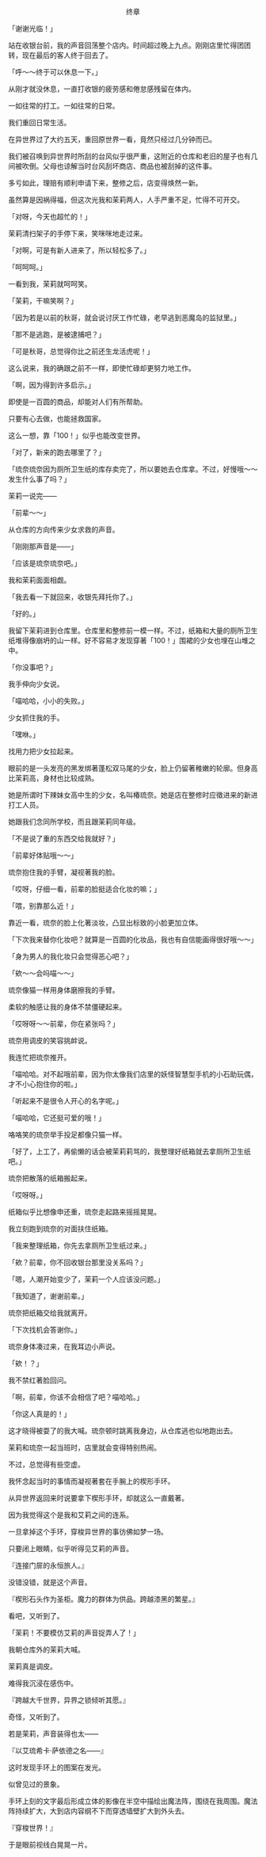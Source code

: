 <p align="center">终章</p>

「谢谢光临！」

站在收银台前，我的声音回荡整个店内。时间超过晚上九点。刚刚店里忙得团团转，现在最后的客人终于回去了。

「呼～～终于可以休息一下。」

从刚才就没休息，一直打收银的疲劳感和倦怠感残留在体内。

一如往常的打工。一如往常的日常。

我们重回日常生活。

在异世界过了大约五天，重回原世界一看，竟然只经过几分钟而已。

我们被召唤到异世界时所刮的台风似乎很严重，这附近的仓库和老旧的屋子也有几间被吹倒。父母也谅解当时台风刮坏商店、商品也被刮掉的这件事。

多亏如此，理赔有顺利申请下来，整修之后，店变得焕然一新。

虽然算是因祸得福，但这次光我和茉莉两人，人手严重不足，忙得不可开交。

「对呀，今天也超忙的！」

茉莉清扫架子的手停下来，笑咪咪地走过来。

「对啊，可是有新人进来了，所以轻松多了。」

「呵呵呵。」

一看到我，茉莉就呵呵笑。

「茉莉，干嘛笑啊？」

「因为若是以前的秋哥，就会说讨厌工作忙碌，老早逃到恶魔岛的监狱里。」

「那不是逃跑，是被逮捕吧？」

「可是秋哥，总觉得你比之前还生龙活虎呢！」

这么说来，我的确跟之前不一样，即使忙碌却更努力地工作。

「啊，因为得到许多启示。」

即使是一百圆的商品，却能对人们有所帮助。

只要有心去做，也能拯救国家。

这么一想，靠「100！」似乎也能改变世界。

「对了，新来的跑去哪里了？」

「琉奈琉奈因为厕所卫生纸的库存卖完了，所以要她去仓库拿。不过，好慢哦～～发生什么事了吗？」

茉莉一说完——

「前辈～～」

从仓库的方向传来少女求救的声音。

「刚刚那声音是——」

「应该是琉奈琉奈吧。」

我和茉莉面面相觑。

「我去看一下就回来，收银先拜托你了。」

「好的。」

我留下茉莉进到仓库里。仓库里和整修前一模一样。不过，纸箱和大量的厕所卫生纸堆得像崩坍的山一样。好不容易才发现穿著「100！」围裙的少女也埋在山堆之中。

「你没事吧？」

我手伸向少女说。

「喵哈哈，小小的失败。」

少女抓住我的手。

「嘿咻。」

找用力把少女拉起来。

眼前的是一头发亮的黑发绑著蓬松双马尾的少女，脸上仍留著稚嫩的轮廓。但身高比茉莉高，身材也比较成熟。

她是所谓时下辣妹女高中生的少女，名叫椿琉奈。她是店在整修时应徵进来的新进打工人员。

她跟我们念同所学校，而且跟茉莉同年级。

「不是说了重的东西交给我就好？」

「前辈好体贴哦～～」

琉奈抱住我的手臂，凝视著我的脸。

「哎呀，仔细一看，前辈的脸挺适合化妆的嘛；」

「喂，别靠那么近！」

靠近一看，琉奈的脸上化著淡妆，凸显出标致的小脸更加立体。

「下次我来替你化妆吧？就算是一百圆的化妆品，我也有自信能画得很好哦～～」

「身为男人的我化妆只会觉得恶心吧？」

「欸～～会吗喵～～」

琉奈像猫一样用身体磨擦我的手臂。

柔软的触感让我的身体不禁僵硬起来。

「哎呀呀～～前辈，你在紧张吗？」

琉奈用调皮的笑容挑衅说。

我连忙把琉奈推开。

「喵哈哈。对不起哦前辈，因为你太像我们店里的妖怪智慧型手机的小石助玩偶，才不小心抱住你的啦。」

「听起来不是很令人开心的名字呢。」

「喵哈哈，它还挺可爱的哦！」

咯咯笑的琉奈举手投足都像只猫一样。

「好了，上工了，再偷懒的话会被茉莉莉骂的，我整理好纸箱就去拿厕所卫生纸吧。」

琉奈把散落的纸箱搬起来。

「哎呀呀。」

纸箱似乎比想像申还重，琉奈走起路来摇摇晃晃。

我立刻跑到琉奈的对面扶住纸箱。

「我来整理纸箱，你先去拿厕所卫生纸过来。」

「欸？前辈，你不回收银台那里没关系吗？」

「嗯，人潮开始变少了，茉莉一个人应该没问题。」

「我知道了，谢谢前辈。」

琉奈把纸箱交给我就离开。

「下次找机会答谢你。」

琉奈身体凑过来，在我耳边小声说。

「欸！？」

我不禁红著脸回问。

「啊，前辈，你该不会相信了吧？喵哈哈。」

「你这人真是的！」

这才晓得被耍了的我大喊。琉奈顿时跳离我身边，从仓库逃也似地跑出去。

茉莉和琉奈一起当班时，店里就会变得特别热闹。

不过，总觉得有些空虚。

我怀念起当时的事情而凝视著套在手腕上的楔形手环。

从异世界返回来时说要拿下楔形手环，却就这么一直戴著。

因为我觉得这个是我和艾莉之间的连系。

一旦拿掉这个手环，穿梭异世界的事彷佛如梦一场。

只要闭上眼睛，似乎听得见艾莉的声音。

『连接门屝的永恒旅人。』

没错没错，就是这个声音。

『楔形石头作为圣柜。魔力的群体为供品。跨越漆黑的繁星。』

看吧，又听到了。

「茉莉！不要模仿艾莉的声音捉弄人了！」

我朝仓库外的茉莉大喊。

茉莉真是调皮。

难得我沉浸在感伤中。

『跨越大千世界，异界之锁倾听其愿。』

奇怪，又听到了。

若是茉莉，声音装得也太——

『以艾琉希卡·萨依德之名——』

这时发现手环上的图案在发光。

似曾见过的景象。

手环上刻的文字最后形成立体的影像在半空中描绘出魔法阵，围绕在我周围。魔法阵持续扩大，大到店内容纲不下而穿透墙壁扩大到外头去。

『穿梭世界！』

于是眼前视线白晃晃一片。

